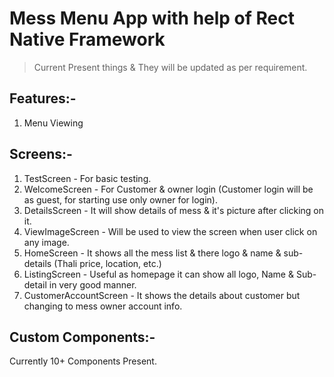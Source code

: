 # Mess Menu App with help of Rect Native Framework

> Current Present things & They will be updated as per requirement.

## Features:-

1. Menu Viewing

## Screens:-

1. TestScreen - For basic testing.
2. WelcomeScreen - For Customer & owner login (Customer login will be as guest, for starting use only owner for login).
3. DetailsScreen - It will show details of mess & it's picture after clicking on it.
4. ViewImageScreen - Will be used to view the screen when user click on any image.
5. HomeScreen - It shows all the mess list & there logo & name & sub-details (Thali price, location, etc.)
6. ListingScreen - Useful as homepage it can show all logo, Name & Sub-detail in very good manner.
7. CustomerAccountScreen - It shows the details about customer but changing to mess owner account info.

## Custom Components:-

Currently 10+ Components Present.
